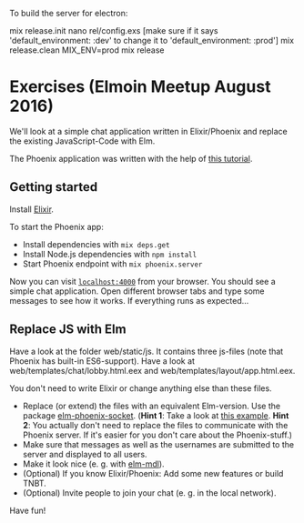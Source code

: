 To build the server for electron:

mix release.init
nano rel/config.exs [make sure if it says 'default_environment: :dev' to change it to 'default_environment: :prod']
mix release.clean
MIX_ENV=prod mix release

# Exercises (Elmoin Meetup August 2016)

We'll look at a simple chat application written in Elixir/Phoenix and replace the existing JavaScript-Code with Elm. 

The Phoenix application was written with the help of [this tutorial](http://blog.distortedthinking.agency/articles/phoenix-framework-building-a-chat-server-in-15-minutes/).

## Getting started

Install [Elixir](http://elixir-lang.org/install.html).

To start the Phoenix app:

  * Install dependencies with `mix deps.get`
  * Install Node.js dependencies with `npm install`
  * Start Phoenix endpoint with `mix phoenix.server`

Now you can visit [`localhost:4000`](http://localhost:4000) from your browser. You should see a simple chat application. Open different browser tabs and type some messages to see how it works. If everything runs as expected...

## Replace JS with Elm

Have a look at the folder web/static/js. It contains three js-files (note that Phoenix has built-in ES6-support). Have a look at web/templates/chat/lobby.html.eex and web/templates/layout/app.html.eex. 

You don't need to write Elixir or change anything else than these files.

  * Replace (or extend) the files with an equivalent Elm-version. Use the package  [elm-phoenix-socket](http://package.elm-lang.org/packages/fbonetti/elm-phoenix-socket/2.0.0/). (**Hint 1**: Take a look at [this example](https://github.com/fbonetti/elm-phoenix-socket/blob/2.0.0/examples/Chat.elm). **Hint 2**: You actually don't need to replace the files to communicate with the Phoenix server. If it's easier for you don't care about the Phoenix-stuff.)
  * Make sure that messages as well as the usernames are submitted to the server and displayed to all users.
  * Make it look nice (e. g. with [elm-mdl](http://package.elm-lang.org/packages/debois/elm-mdl/7.2.0/)).
  * (Optional) If you know Elixir/Phoenix: Add some new features or build TNBT. 
  * (Optional) Invite people to join your chat (e. g. in the local network). 

Have fun!
